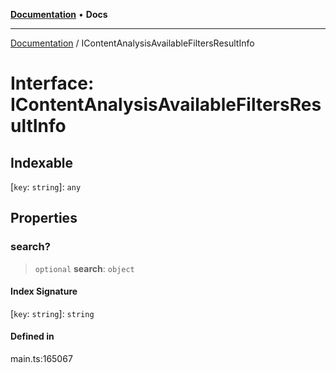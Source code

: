 [**Documentation**](../README.md) • **Docs**

***

[Documentation](../globals.md) / IContentAnalysisAvailableFiltersResultInfo

# Interface: IContentAnalysisAvailableFiltersResultInfo

## Indexable

 \[`key`: `string`\]: `any`

## Properties

### search?

> `optional` **search**: `object`

#### Index Signature

 \[`key`: `string`\]: `string`

#### Defined in

main.ts:165067
